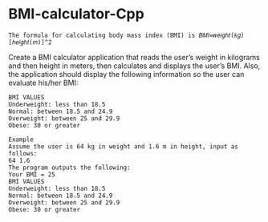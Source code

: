 # BMI-calculator-Cpp

```
The formula for calculating body mass index (BMI) is 𝐵𝑀𝐼=𝑤𝑒𝑖𝑔ℎ𝑡(𝑘𝑔)[ℎ𝑒𝑖𝑔ℎ𝑡(𝑚)]^2
```

Create a BMI calculator application that reads the user’s weight in kilograms and then height in meters, then calculates and displays the user’s BMI. Also, the application should display the following information so the user can evaluate his/her BMI:

```
BMI VALUES
Underweight: less than 18.5
Normal: between 18.5 and 24.9
Overweight: between 25 and 29.9
Obese: 30 or greater
``` 
```
Example
Assume the user is 64 kg in weight and 1.6 m in height, input as follows:
64 1.6
The program outputs the following:
Your BMI = 25
BMI VALUES
Underweight: less than 18.5
Normal: between 18.5 and 24.9
Overweight: between 25 and 29.9
Obese: 30 or greater
```
